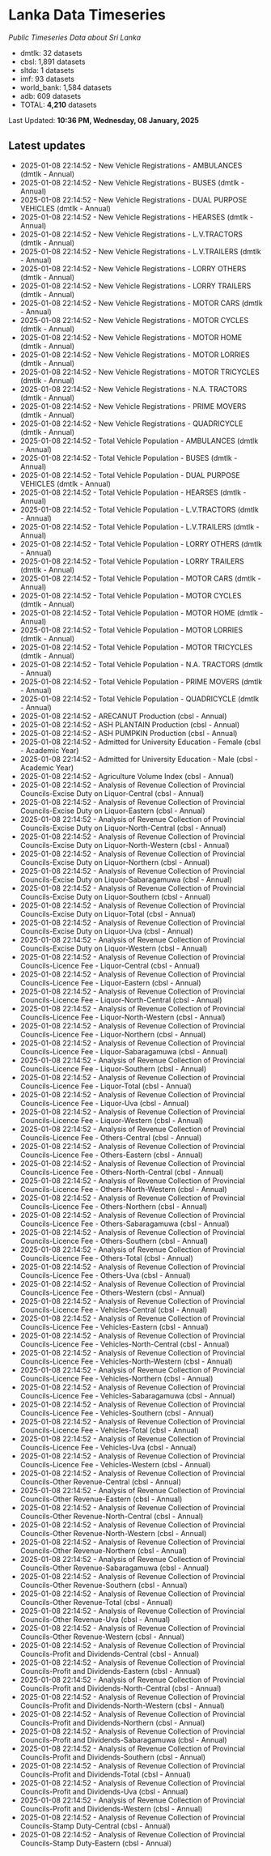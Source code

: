 # Lanka Data Timeseries
*Public Timeseries Data about Sri Lanka*

* dmtlk: 32 datasets
* cbsl: 1,891 datasets
* sltda: 1 datasets
* imf: 93 datasets
* world_bank: 1,584 datasets
* adb: 609 datasets
* TOTAL: **4,210** datasets

Last Updated: **10:36 PM, Wednesday, 08 January, 2025**

## Latest updates

* 2025-01-08 22:14:52 - New Vehicle Registrations - AMBULANCES (dmtlk - Annual)
* 2025-01-08 22:14:52 - New Vehicle Registrations - BUSES (dmtlk - Annual)
* 2025-01-08 22:14:52 - New Vehicle Registrations - DUAL PURPOSE VEHICLES (dmtlk - Annual)
* 2025-01-08 22:14:52 - New Vehicle Registrations - HEARSES (dmtlk - Annual)
* 2025-01-08 22:14:52 - New Vehicle Registrations - L.V.TRACTORS (dmtlk - Annual)
* 2025-01-08 22:14:52 - New Vehicle Registrations - L.V.TRAILERS (dmtlk - Annual)
* 2025-01-08 22:14:52 - New Vehicle Registrations - LORRY OTHERS (dmtlk - Annual)
* 2025-01-08 22:14:52 - New Vehicle Registrations - LORRY TRAILERS (dmtlk - Annual)
* 2025-01-08 22:14:52 - New Vehicle Registrations - MOTOR CARS (dmtlk - Annual)
* 2025-01-08 22:14:52 - New Vehicle Registrations - MOTOR CYCLES (dmtlk - Annual)
* 2025-01-08 22:14:52 - New Vehicle Registrations - MOTOR HOME (dmtlk - Annual)
* 2025-01-08 22:14:52 - New Vehicle Registrations - MOTOR LORRIES (dmtlk - Annual)
* 2025-01-08 22:14:52 - New Vehicle Registrations - MOTOR TRICYCLES (dmtlk - Annual)
* 2025-01-08 22:14:52 - New Vehicle Registrations - N.A. TRACTORS (dmtlk - Annual)
* 2025-01-08 22:14:52 - New Vehicle Registrations - PRIME MOVERS (dmtlk - Annual)
* 2025-01-08 22:14:52 - New Vehicle Registrations - QUADRICYCLE (dmtlk - Annual)
* 2025-01-08 22:14:52 - Total Vehicle Population - AMBULANCES (dmtlk - Annual)
* 2025-01-08 22:14:52 - Total Vehicle Population - BUSES (dmtlk - Annual)
* 2025-01-08 22:14:52 - Total Vehicle Population - DUAL PURPOSE VEHICLES (dmtlk - Annual)
* 2025-01-08 22:14:52 - Total Vehicle Population - HEARSES (dmtlk - Annual)
* 2025-01-08 22:14:52 - Total Vehicle Population - L.V.TRACTORS (dmtlk - Annual)
* 2025-01-08 22:14:52 - Total Vehicle Population - L.V.TRAILERS (dmtlk - Annual)
* 2025-01-08 22:14:52 - Total Vehicle Population - LORRY OTHERS (dmtlk - Annual)
* 2025-01-08 22:14:52 - Total Vehicle Population - LORRY TRAILERS (dmtlk - Annual)
* 2025-01-08 22:14:52 - Total Vehicle Population - MOTOR CARS (dmtlk - Annual)
* 2025-01-08 22:14:52 - Total Vehicle Population - MOTOR CYCLES (dmtlk - Annual)
* 2025-01-08 22:14:52 - Total Vehicle Population - MOTOR HOME (dmtlk - Annual)
* 2025-01-08 22:14:52 - Total Vehicle Population - MOTOR LORRIES (dmtlk - Annual)
* 2025-01-08 22:14:52 - Total Vehicle Population - MOTOR TRICYCLES (dmtlk - Annual)
* 2025-01-08 22:14:52 - Total Vehicle Population - N.A. TRACTORS (dmtlk - Annual)
* 2025-01-08 22:14:52 - Total Vehicle Population - PRIME MOVERS (dmtlk - Annual)
* 2025-01-08 22:14:52 - Total Vehicle Population - QUADRICYCLE (dmtlk - Annual)
* 2025-01-08 22:14:52 - ARECANUT Production (cbsl - Annual)
* 2025-01-08 22:14:52 - ASH PLANTAIN Production (cbsl - Annual)
* 2025-01-08 22:14:52 - ASH PUMPKIN Production (cbsl - Annual)
* 2025-01-08 22:14:52 - Admitted for University Education - Female (cbsl - Academic Year)
* 2025-01-08 22:14:52 - Admitted for University Education - Male (cbsl - Academic Year)
* 2025-01-08 22:14:52 - Agriculture Volume Index (cbsl - Annual)
* 2025-01-08 22:14:52 - Analysis of Revenue Collection of Provincial Councils-Excise Duty on Liquor-Central (cbsl - Annual)
* 2025-01-08 22:14:52 - Analysis of Revenue Collection of Provincial Councils-Excise Duty on Liquor-Eastern (cbsl - Annual)
* 2025-01-08 22:14:52 - Analysis of Revenue Collection of Provincial Councils-Excise Duty on Liquor-North-Central (cbsl - Annual)
* 2025-01-08 22:14:52 - Analysis of Revenue Collection of Provincial Councils-Excise Duty on Liquor-North-Western (cbsl - Annual)
* 2025-01-08 22:14:52 - Analysis of Revenue Collection of Provincial Councils-Excise Duty on Liquor-Northern (cbsl - Annual)
* 2025-01-08 22:14:52 - Analysis of Revenue Collection of Provincial Councils-Excise Duty on Liquor-Sabaragamuwa (cbsl - Annual)
* 2025-01-08 22:14:52 - Analysis of Revenue Collection of Provincial Councils-Excise Duty on Liquor-Southern (cbsl - Annual)
* 2025-01-08 22:14:52 - Analysis of Revenue Collection of Provincial Councils-Excise Duty on Liquor-Total (cbsl - Annual)
* 2025-01-08 22:14:52 - Analysis of Revenue Collection of Provincial Councils-Excise Duty on Liquor-Uva (cbsl - Annual)
* 2025-01-08 22:14:52 - Analysis of Revenue Collection of Provincial Councils-Excise Duty on Liquor-Western (cbsl - Annual)
* 2025-01-08 22:14:52 - Analysis of Revenue Collection of Provincial Councils-Licence Fee - Liquor-Central (cbsl - Annual)
* 2025-01-08 22:14:52 - Analysis of Revenue Collection of Provincial Councils-Licence Fee - Liquor-Eastern (cbsl - Annual)
* 2025-01-08 22:14:52 - Analysis of Revenue Collection of Provincial Councils-Licence Fee - Liquor-North-Central (cbsl - Annual)
* 2025-01-08 22:14:52 - Analysis of Revenue Collection of Provincial Councils-Licence Fee - Liquor-North-Western (cbsl - Annual)
* 2025-01-08 22:14:52 - Analysis of Revenue Collection of Provincial Councils-Licence Fee - Liquor-Northern (cbsl - Annual)
* 2025-01-08 22:14:52 - Analysis of Revenue Collection of Provincial Councils-Licence Fee - Liquor-Sabaragamuwa (cbsl - Annual)
* 2025-01-08 22:14:52 - Analysis of Revenue Collection of Provincial Councils-Licence Fee - Liquor-Southern (cbsl - Annual)
* 2025-01-08 22:14:52 - Analysis of Revenue Collection of Provincial Councils-Licence Fee - Liquor-Total (cbsl - Annual)
* 2025-01-08 22:14:52 - Analysis of Revenue Collection of Provincial Councils-Licence Fee - Liquor-Uva (cbsl - Annual)
* 2025-01-08 22:14:52 - Analysis of Revenue Collection of Provincial Councils-Licence Fee - Liquor-Western (cbsl - Annual)
* 2025-01-08 22:14:52 - Analysis of Revenue Collection of Provincial Councils-Licence Fee - Others-Central (cbsl - Annual)
* 2025-01-08 22:14:52 - Analysis of Revenue Collection of Provincial Councils-Licence Fee - Others-Eastern (cbsl - Annual)
* 2025-01-08 22:14:52 - Analysis of Revenue Collection of Provincial Councils-Licence Fee - Others-North-Central (cbsl - Annual)
* 2025-01-08 22:14:52 - Analysis of Revenue Collection of Provincial Councils-Licence Fee - Others-North-Western (cbsl - Annual)
* 2025-01-08 22:14:52 - Analysis of Revenue Collection of Provincial Councils-Licence Fee - Others-Northern (cbsl - Annual)
* 2025-01-08 22:14:52 - Analysis of Revenue Collection of Provincial Councils-Licence Fee - Others-Sabaragamuwa (cbsl - Annual)
* 2025-01-08 22:14:52 - Analysis of Revenue Collection of Provincial Councils-Licence Fee - Others-Southern (cbsl - Annual)
* 2025-01-08 22:14:52 - Analysis of Revenue Collection of Provincial Councils-Licence Fee - Others-Total (cbsl - Annual)
* 2025-01-08 22:14:52 - Analysis of Revenue Collection of Provincial Councils-Licence Fee - Others-Uva (cbsl - Annual)
* 2025-01-08 22:14:52 - Analysis of Revenue Collection of Provincial Councils-Licence Fee - Others-Western (cbsl - Annual)
* 2025-01-08 22:14:52 - Analysis of Revenue Collection of Provincial Councils-Licence Fee - Vehicles-Central (cbsl - Annual)
* 2025-01-08 22:14:52 - Analysis of Revenue Collection of Provincial Councils-Licence Fee - Vehicles-Eastern (cbsl - Annual)
* 2025-01-08 22:14:52 - Analysis of Revenue Collection of Provincial Councils-Licence Fee - Vehicles-North-Central (cbsl - Annual)
* 2025-01-08 22:14:52 - Analysis of Revenue Collection of Provincial Councils-Licence Fee - Vehicles-North-Western (cbsl - Annual)
* 2025-01-08 22:14:52 - Analysis of Revenue Collection of Provincial Councils-Licence Fee - Vehicles-Northern (cbsl - Annual)
* 2025-01-08 22:14:52 - Analysis of Revenue Collection of Provincial Councils-Licence Fee - Vehicles-Sabaragamuwa (cbsl - Annual)
* 2025-01-08 22:14:52 - Analysis of Revenue Collection of Provincial Councils-Licence Fee - Vehicles-Southern (cbsl - Annual)
* 2025-01-08 22:14:52 - Analysis of Revenue Collection of Provincial Councils-Licence Fee - Vehicles-Total (cbsl - Annual)
* 2025-01-08 22:14:52 - Analysis of Revenue Collection of Provincial Councils-Licence Fee - Vehicles-Uva (cbsl - Annual)
* 2025-01-08 22:14:52 - Analysis of Revenue Collection of Provincial Councils-Licence Fee - Vehicles-Western (cbsl - Annual)
* 2025-01-08 22:14:52 - Analysis of Revenue Collection of Provincial Councils-Other Revenue-Central (cbsl - Annual)
* 2025-01-08 22:14:52 - Analysis of Revenue Collection of Provincial Councils-Other Revenue-Eastern (cbsl - Annual)
* 2025-01-08 22:14:52 - Analysis of Revenue Collection of Provincial Councils-Other Revenue-North-Central (cbsl - Annual)
* 2025-01-08 22:14:52 - Analysis of Revenue Collection of Provincial Councils-Other Revenue-North-Western (cbsl - Annual)
* 2025-01-08 22:14:52 - Analysis of Revenue Collection of Provincial Councils-Other Revenue-Northern (cbsl - Annual)
* 2025-01-08 22:14:52 - Analysis of Revenue Collection of Provincial Councils-Other Revenue-Sabaragamuwa (cbsl - Annual)
* 2025-01-08 22:14:52 - Analysis of Revenue Collection of Provincial Councils-Other Revenue-Southern (cbsl - Annual)
* 2025-01-08 22:14:52 - Analysis of Revenue Collection of Provincial Councils-Other Revenue-Total (cbsl - Annual)
* 2025-01-08 22:14:52 - Analysis of Revenue Collection of Provincial Councils-Other Revenue-Uva (cbsl - Annual)
* 2025-01-08 22:14:52 - Analysis of Revenue Collection of Provincial Councils-Other Revenue-Western (cbsl - Annual)
* 2025-01-08 22:14:52 - Analysis of Revenue Collection of Provincial Councils-Profit and Dividends-Central (cbsl - Annual)
* 2025-01-08 22:14:52 - Analysis of Revenue Collection of Provincial Councils-Profit and Dividends-Eastern (cbsl - Annual)
* 2025-01-08 22:14:52 - Analysis of Revenue Collection of Provincial Councils-Profit and Dividends-North-Central (cbsl - Annual)
* 2025-01-08 22:14:52 - Analysis of Revenue Collection of Provincial Councils-Profit and Dividends-North-Western (cbsl - Annual)
* 2025-01-08 22:14:52 - Analysis of Revenue Collection of Provincial Councils-Profit and Dividends-Northern (cbsl - Annual)
* 2025-01-08 22:14:52 - Analysis of Revenue Collection of Provincial Councils-Profit and Dividends-Sabaragamuwa (cbsl - Annual)
* 2025-01-08 22:14:52 - Analysis of Revenue Collection of Provincial Councils-Profit and Dividends-Southern (cbsl - Annual)
* 2025-01-08 22:14:52 - Analysis of Revenue Collection of Provincial Councils-Profit and Dividends-Total (cbsl - Annual)
* 2025-01-08 22:14:52 - Analysis of Revenue Collection of Provincial Councils-Profit and Dividends-Uva (cbsl - Annual)
* 2025-01-08 22:14:52 - Analysis of Revenue Collection of Provincial Councils-Profit and Dividends-Western (cbsl - Annual)
* 2025-01-08 22:14:52 - Analysis of Revenue Collection of Provincial Councils-Stamp Duty-Central (cbsl - Annual)
* 2025-01-08 22:14:52 - Analysis of Revenue Collection of Provincial Councils-Stamp Duty-Eastern (cbsl - Annual)